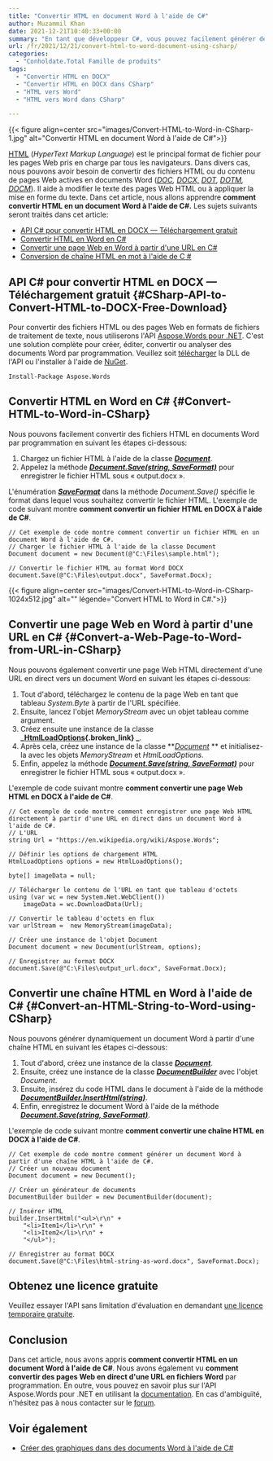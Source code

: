 ```yaml
---
title: "Convertir HTML en document Word à l'aide de C#"
author: Muzammil Khan
date: 2021-12-21T10:40:33+00:00
summary: "En tant que développeur C#, vous pouvez facilement générer des documents Word à partir de fichiers HTML ou d'URL en direct. Dans cet article, vous apprendrez **à convertir des documents HTML en documents Word à l'aide de C#**."
url: /fr/2021/12/21/convert-html-to-word-document-using-csharp/
categories:
  - "Conholdate.Total Famille de produits"
tags:
  - "Convertir HTML en DOCX"
  - "Convertir HTML en DOCX dans CSharp"
  - "HTML vers Word"
  - "HTML vers Word dans CSharp"

---
```


{{< figure align=center src="images/Convert-HTML-to-Word-in-CSharp-1.jpg" alt="Convertir HTML en document Word à l'aide de C#">}}
 
[HTML][2] (_HyperText Markup Language_) est le principal format de fichier pour les pages Web pris en charge par tous les navigateurs. Dans divers cas, nous pouvons avoir besoin de convertir des fichiers HTML ou du contenu de pages Web actives en documents Word (_[DOC][3], [DOCX,][4] [DOT][5], [DOTM][6], [ DOCM][7]_). Il aide à modifier le texte des pages Web HTML ou à appliquer la mise en forme du texte. Dans cet article, nous allons apprendre **comment convertir HTML en un document Word à l'aide de C#.**
Les sujets suivants seront traités dans cet article:
  * [API C# pour convertir HTML en DOCX — Téléchargement gratuit][8]
  * [Convertir HTML en Word en C#][9]
  * [Convertir une page Web en Word à partir d'une URL en C#][10]
  * [Conversion de chaîne HTML en mot à l'aide de C #][11]

## API C# pour convertir HTML en DOCX — Téléchargement gratuit {#CSharp-API-to-Convert-HTML-to-DOCX-Free-Download}

Pour convertir des fichiers HTML ou des pages Web en formats de fichiers de traitement de texte, nous utiliserons l'API [Aspose.Words pour .NET][12]. C'est une solution complète pour créer, éditer, convertir ou analyser des documents Word par programmation. Veuillez soit [télécharger][13] la DLL de l'API ou l'installer à l'aide de [NuGet][14].
```
Install-Package Aspose.Words
```
## Convertir HTML en Word en C# {#Convert-HTML-to-Word-in-CSharp}

Nous pouvons facilement convertir des fichiers HTML en documents Word par programmation en suivant les étapes ci-dessous:
  1. Chargez un fichier HTML à l'aide de la classe _**[Document][15]**_.
  2. Appelez la méthode [**_Document.Save(string, SaveFormat)_**][16] pour enregistrer le fichier HTML sous « output.docx ».

L'énumération _**[SaveFormat][17]**_ dans la méthode _Document.Save()_ spécifie le format dans lequel vous souhaitez convertir le fichier HTML. L'exemple de code suivant montre **comment convertir un fichier HTML en DOCX à l'aide de C#**.
```
// Cet exemple de code montre comment convertir un fichier HTML en un document Word à l'aide de C#.
// Charger le fichier HTML à l'aide de la classe Document
Document document = new Document(@"C:\Files\sample.html");

// Convertir le fichier HTML au format Word DOCX
document.Save(@"C:\Files\output.docx", SaveFormat.Docx);
```

{{< figure align=center src="images/Convert-HTML-to-Word-in-CSharp-1024x512.jpg" alt="" légende="Convert HTML to Word in C#.">}}
 

## Convertir une page Web en Word à partir d'une URL en C# {#Convert-a-Web-Page-to-Word-from-URL-in-CSharp}

Nous pouvons également convertir une page Web HTML directement d'une URL en direct vers un document Word en suivant les étapes ci-dessous:
  1. Tout d'abord, téléchargez le contenu de la page Web en tant que tableau _System.Byte_ à partir de l'URL spécifiée.
  2. Ensuite, lancez l'objet _MemoryStream_ avec un objet tableau comme argument.
  3. Créez ensuite une instance de la classe **_[HtmlLoadOptions][19]{.broken_link} _**.
  4. Après cela, créez une instance de la classe **_[Document][20]_ ** et initialisez-la avec les objets _MemoryStream_ et _HtmlLoadOptions_.
  5. Enfin, appelez la méthode [**_Document.Save(string, SaveFormat)_**][16] pour enregistrer le fichier HTML sous « output.docx ».

L'exemple de code suivant montre **comment convertir une page Web HTML en DOCX à l'aide de C#**.
```
// Cet exemple de code montre comment enregistrer une page Web HTML directement à partir d'une URL en direct dans un document Word à l'aide de C#.
// L'URL
string Url = "https://en.wikipedia.org/wiki/Aspose.Words";

// Définir les options de chargement HTML 
HtmlLoadOptions options = new HtmlLoadOptions();

byte[] imageData = null;

// Télécharger le contenu de l'URL en tant que tableau d'octets
using (var wc = new System.Net.WebClient())
    imageData = wc.DownloadData(Url);

// Convertir le tableau d'octets en flux
var urlStream =  new MemoryStream(imageData);

// Créer une instance de l'objet Document
Document document = new Document(urlStream, options);

// Enregistrer au format DOCX
document.Save(@"C:\Files\output_url.docx", SaveFormat.Docx);
```

## Convertir une chaîne HTML en Word à l'aide de C# {#Convert-an-HTML-String-to-Word-using-CSharp}

Nous pouvons générer dynamiquement un document Word à partir d'une chaîne HTML en suivant les étapes ci-dessous:
  1. Tout d'abord, créez une instance de la classe **_[Document][20]_**.
  2. Ensuite, créez une instance de la classe **_[DocumentBuilder][21]_** avec l'objet _Document_.
  3. Ensuite, insérez du code HTML dans le document à l'aide de la méthode [_**DocumentBuilder.InsertHtml(string)**_][22].
  4. Enfin, enregistrez le document Word à l'aide de la méthode [**_Document.Save(string, SaveFormat)_**][16].

L'exemple de code suivant montre **comment convertir une chaîne HTML en DOCX à l'aide de C#**.
```
// Cet exemple de code montre comment générer un document Word à partir d'une chaîne HTML à l'aide de C#.
// Créer un nouveau document
Document document = new Document();

// Créer un générateur de documents
DocumentBuilder builder = new DocumentBuilder(document);

// Insérer HTML
builder.InsertHtml("<ul>\r\n" +
    "<li>Item1</li>\r\n" +
    "<li>Item2</li>\r\n" +
    "</ul>");

// Enregistrer au format DOCX
document.Save(@"C:\Files\html-string-as-word.docx", SaveFormat.Docx);
```

## Obtenez une licence gratuite

Veuillez essayer l'API sans limitation d'évaluation en demandant [une licence temporaire gratuite][23].
## Conclusion

Dans cet article, nous avons appris **comment convertir HTML en un document Word à l'aide de C#**. Nous avons également vu **comment convertir des pages Web en direct d'une URL en fichiers Word** par programmation. En outre, vous pouvez en savoir plus sur l'API Aspose.Words pour .NET en utilisant la [documentation][24]. En cas d'ambiguïté, n'hésitez pas à nous contacter sur le [forum][25].
## Voir également

  * [Créer des graphiques dans des documents Word à l'aide de C#][26]

 [1]: https://blog.conholdate.com/wp-content/uploads/sites/27/2021/12/Convert-HTML-to-Word-in-CSharp-1.jpg
 [2]: https://docs.fileformat.com/web/html/
 [3]: https://docs.fileformat.com/word-processing/doc/
 [4]: https://docs.fileformat.com/word-processing/docx/
 [5]: https://docs.fileformat.com/word-processing/dot/
 [6]: https://docs.fileformat.com/word-processing/dotm/
 [7]: https://docs.fileformat.com/word-processing/docm/
 [8]: #CSharp-API-to-Convert-HTML-to-DOCX-Free-Download
 [9]: #Convert-HTML-to-Word-in-CSharp
 [10]: #Convert-a-Web-Page-to-Word-from-URL-in-CSharp
 [11]: #Convert-an-HTML-String-to-Word-using-CSharp
 [12]: https://products.aspose.com/words/net/
 [13]: https://downloads.aspose.com/words/net
 [14]: https://www.nuget.org/packages/aspose.words
 [15]: https://apireference.aspose.com/words/net/aspose.words/document
 [16]: https://apireference.aspose.com/words/net/aspose.words.document/save/methods/3
 [17]: https://apireference.aspose.com/words/net/aspose.words/SaveFormat
 [18]: https://blog.conholdate.com/wp-content/uploads/sites/27/2021/12/Convert-HTML-to-Word-in-CSharp.jpg
 [19]: https://apireference.aspose.com/words/net/aspose.words/HtmlLoadOptions
 [20]: https://apireference.aspose.com/words/net/aspose.words/Document
 [21]: https://apireference.aspose.com/words/net/aspose.words/documentbuilder
 [22]: https://apireference.aspose.com/words/net/aspose.words/documentbuilder/methods/inserthtml
 [23]: https://purchase.conholdate.com/temporary-license
 [24]: https://docs.aspose.com/words/net/
 [25]: https://forum.aspose.com/c/words/8
 [26]: https://blog.conholdate.com/2021/10/31/create-charts-in-word-documents-using-csharp/











